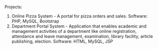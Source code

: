 Projects:
1) Online Pizza System - A portal for pizza orders and sales. 
Software: PHP, MySQL, Bootstrap 
2) Department Portal System - Application that enables academic and management activities of a department like online registration, attendance and leave management, examination, library facility, article publishing, election. 
Software: HTML, MySQL, JSP
